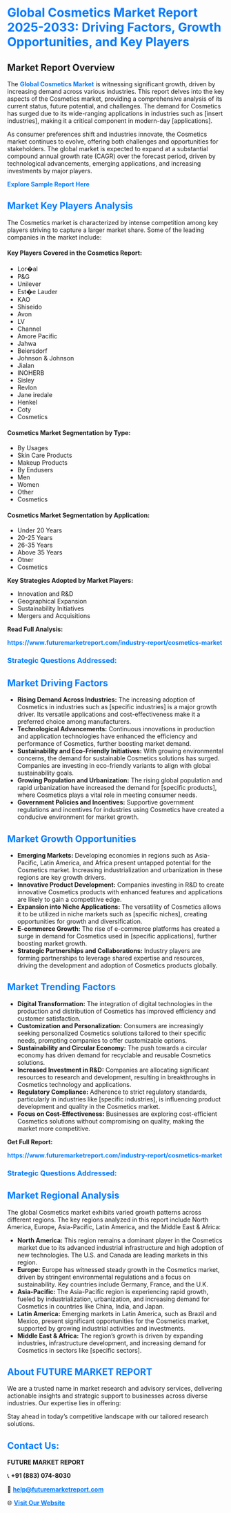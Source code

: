 <h1 style="color: #007BFF;">Global Cosmetics Market Report 2025-2033: Driving Factors, Growth Opportunities, and Key Players</h1>

<section id="overview">
<h2>Market Report Overview</h2>
<p>The <a href="https://www.futuremarketreport.com/industry-report/cosmetics-market" style="color: #007BFF; text-decoration: none;"><strong>Global Cosmetics Market</strong></a> is witnessing significant growth, driven by increasing demand across various industries. This report delves into the key aspects of the Cosmetics market, providing a comprehensive analysis of its current status, future potential, and challenges. The demand for Cosmetics has surged due to its wide-ranging applications in industries such as [insert industries], making it a critical component in modern-day [applications].</p>
<p>As consumer preferences shift and industries innovate, the Cosmetics market continues to evolve, offering both challenges and opportunities for stakeholders. The global market is expected to expand at a substantial compound annual growth rate (CAGR) over the forecast period, driven by technological advancements, emerging applications, and increasing investments by major players.</p>
</section>

<section id="overview">
<p><a href="https://www.futuremarketreport.com/request-sample/reportId=106888" style="color: #007BFF; text-decoration: none;"><strong>Explore Sample Report Here</strong></a></p>
</section>

<section id="key-players">
<h2 style="color: #007BFF;">Market Key Players Analysis</h2>
<p>The Cosmetics market is characterized by intense competition among key players striving to capture a larger market share. Some of the leading companies in the market include:</p>
<h4>Key Players Covered in the Cosmetics Report:</h4>
<ul><li>Lor�al</li><li>P&amp;G</li><li>Unilever</li><li>Est�e Lauder</li><li>KAO</li><li>Shiseido</li><li>Avon</li><li>LV</li><li>Channel</li><li>Amore Pacific</li><li>Jahwa</li><li>Beiersdorf</li><li>Johnson &amp; Johnson</li><li>Jialan</li><li>INOHERB</li><li>Sisley</li><li>Revlon</li><li>Jane iredale</li><li>Henkel</li><li>Coty</li><li>Cosmetics</li></ul>
<h4>Cosmetics Market Segmentation by Type:</h4>
<ul><li>By Usages</li><li>Skin Care Products</li><li>Makeup Products</li><li>By Endusers</li><li>Men</li><li>Women</li><li>Other</li><li>Cosmetics</li></ul>

<h4>Cosmetics Market Segmentation by Application:</h4>
<ul><li>Under 20 Years</li><li>20-25 Years</li><li>26-35 Years</li><li>Above 35 Years</li><li>Otner</li><li>Cosmetics</li></ul>
<p><strong>Key Strategies Adopted by Market Players:</strong></p>
<ul>
<li>Innovation and R&D</li>
<li>Geographical Expansion</li>
<li>Sustainability Initiatives</li>
<li>Mergers and Acquisitions</li>
</ul>
</section>

<section>
<p><strong>Read Full Analysis: </strong></p><a href="https://www.futuremarketreport.com/industry-report/cosmetics-market" style="color: #007BFF; text-decoration: none;"><strong>https://www.futuremarketreport.com/industry-report/cosmetics-market</strong></a>
<h3 style="color: #007BFF;">Strategic Questions Addressed:</h3>
</section>

<section id="driving-factors">
<h2 style="color: #007BFF;">Market Driving Factors</h2>
<ul>
<li><strong>Rising Demand Across Industries:</strong> The increasing adoption of Cosmetics in industries such as [specific industries] is a major growth driver. Its versatile applications and cost-effectiveness make it a preferred choice among manufacturers.</li>
<li><strong>Technological Advancements:</strong> Continuous innovations in production and application technologies have enhanced the efficiency and performance of Cosmetics, further boosting market demand.</li>
<li><strong>Sustainability and Eco-Friendly Initiatives:</strong> With growing environmental concerns, the demand for sustainable Cosmetics solutions has surged. Companies are investing in eco-friendly variants to align with global sustainability goals.</li>
<li><strong>Growing Population and Urbanization:</strong> The rising global population and rapid urbanization have increased the demand for [specific products], where Cosmetics plays a vital role in meeting consumer needs.</li>
<li><strong>Government Policies and Incentives:</strong> Supportive government regulations and incentives for industries using Cosmetics have created a conducive environment for market growth.</li>
</ul>
</section>

<section id="growth-opportunities">
<h2 style="color: #007BFF;">Market Growth Opportunities</h2>
<ul>
<li><strong>Emerging Markets:</strong> Developing economies in regions such as Asia-Pacific, Latin America, and Africa present untapped potential for the Cosmetics market. Increasing industrialization and urbanization in these regions are key growth drivers.</li>
<li><strong>Innovative Product Development:</strong> Companies investing in R&D to create innovative Cosmetics products with enhanced features and applications are likely to gain a competitive edge.</li>
<li><strong>Expansion into Niche Applications:</strong> The versatility of Cosmetics allows it to be utilized in niche markets such as [specific niches], creating opportunities for growth and diversification.</li>
<li><strong>E-commerce Growth:</strong> The rise of e-commerce platforms has created a surge in demand for Cosmetics used in [specific applications], further boosting market growth.</li>
<li><strong>Strategic Partnerships and Collaborations:</strong> Industry players are forming partnerships to leverage shared expertise and resources, driving the development and adoption of Cosmetics products globally.</li>
</ul>
</section>

<section id="trending-factors">
<h2 style="color: #007BFF;">Market Trending Factors</h2>
<ul>
<li><strong>Digital Transformation:</strong> The integration of digital technologies in the production and distribution of Cosmetics has improved efficiency and customer satisfaction.</li>
<li><strong>Customization and Personalization:</strong> Consumers are increasingly seeking personalized Cosmetics solutions tailored to their specific needs, prompting companies to offer customizable options.</li>
<li><strong>Sustainability and Circular Economy:</strong> The push towards a circular economy has driven demand for recyclable and reusable Cosmetics solutions.</li>
<li><strong>Increased Investment in R&D:</strong> Companies are allocating significant resources to research and development, resulting in breakthroughs in Cosmetics technology and applications.</li>
<li><strong>Regulatory Compliance:</strong> Adherence to strict regulatory standards, particularly in industries like [specific industries], is influencing product development and quality in the Cosmetics market.</li>
<li><strong>Focus on Cost-Effectiveness:</strong> Businesses are exploring cost-efficient Cosmetics solutions without compromising on quality, making the market more competitive.</li>
</ul>
</section>

<section>
<p><strong>Get Full Report: </strong></p><a href="https://www.futuremarketreport.com/industry-report/cosmetics-market" style="color: #007BFF; text-decoration: none;"><strong>https://www.futuremarketreport.com/industry-report/cosmetics-market</strong></a>
<h3 style="color: #007BFF;">Strategic Questions Addressed:</h3>
</section>


<section id="regional-analysis">
<h2 style="color: #007BFF;">Market Regional Analysis</h2>
<p>The global Cosmetics market exhibits varied growth patterns across different regions. The key regions analyzed in this report include North America, Europe, Asia-Pacific, Latin America, and the Middle East & Africa:</p>
<ul>
<li><strong>North America:</strong> This region remains a dominant player in the Cosmetics market due to its advanced industrial infrastructure and high adoption of new technologies. The U.S. and Canada are leading markets in this region.</li>
<li><strong>Europe:</strong> Europe has witnessed steady growth in the Cosmetics market, driven by stringent environmental regulations and a focus on sustainability. Key countries include Germany, France, and the U.K.</li>
<li><strong>Asia-Pacific:</strong> The Asia-Pacific region is experiencing rapid growth, fueled by industrialization, urbanization, and increasing demand for Cosmetics in countries like China, India, and Japan.</li>
<li><strong>Latin America:</strong> Emerging markets in Latin America, such as Brazil and Mexico, present significant opportunities for the Cosmetics market, supported by growing industrial activities and investments.</li>
<li><strong>Middle East & Africa:</strong> The region’s growth is driven by expanding industries, infrastructure development, and increasing demand for Cosmetics in sectors like [specific sectors].</li>
</ul>
</section>

<footer>
<h2 style="color: #007BFF;">About FUTURE MARKET REPORT</h2>
<p>We are a trusted name in market research and advisory services, delivering actionable insights and strategic support to businesses across diverse industries. Our expertise lies in offering:</p>

<p>Stay ahead in today’s competitive landscape with our tailored research solutions.</p>

<h2 style="color: #007BFF;">Contact Us:</h2>
<p><strong>FUTURE MARKET REPORT</strong></p>
<p>📞 <strong>+91 (883) 074-8030</strong></p>
<p>📧 <strong><a href="mailto:help@futuremarketreport.com" style="color: #007BFF;">help@futuremarketreport.com</a></strong></p>
<p>🌐 <strong><a href="https://www.futuremarketreport.com/" style="color: #007BFF;">Visit Our Website</a></strong></p>
</footer>